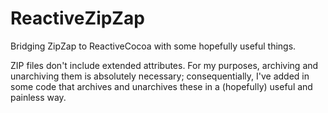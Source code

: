 # ReactiveZipZap
Bridging ZipZap to ReactiveCocoa with some hopefully useful things.

ZIP files don't include extended attributes.  For my purposes, archiving and unarchiving them is absolutely necessary; 
consequentially, I've added in some code that archives and unarchives these in a (hopefully) useful and painless way.
